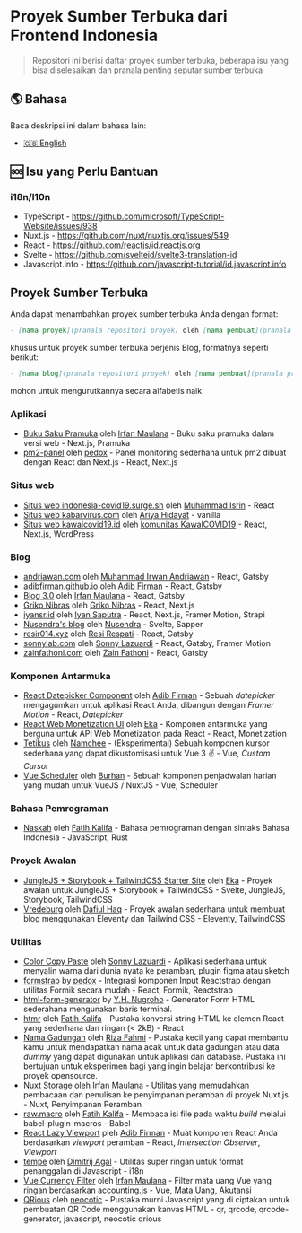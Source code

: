 # Proyek Sumber Terbuka dari Frontend Indonesia

> Repositori ini berisi daftar proyek sumber terbuka, beberapa isu yang bisa diselesaikan dan pranala penting seputar sumber terbuka

## 🌎 Bahasa

Baca deskripsi ini dalam bahasa lain:

- [🇬🇧 English](./README.md)

## 🆘 Isu yang Perlu Bantuan

### i18n/l10n

- TypeScript - https://github.com/microsoft/TypeScript-Website/issues/938
- Nuxt.js - https://github.com/nuxt/nuxtjs.org/issues/549
- React - https://github.com/reactjs/id.reactjs.org
- Svelte - https://github.com/svelteid/svelte3-translation-id
- Javascript.info - https://github.com/javascript-tutorial/id.javascript.info

## Proyek Sumber Terbuka

Anda dapat menambahkan proyek sumber terbuka Anda dengan format:

```markdown
- [nama proyek](pranala repositori proyek) oleh [nama pembuat](pranala profil pembuat) - deskripsi - kata kunci
```

khusus untuk proyek sumber terbuka berjenis Blog, formatnya seperti berikut:

```markdown
- [nama blog](pranala repositori proyek) oleh [nama pembuat](pranala profil pembuat) - kata kunci
```

mohon untuk mengurutkannya secara alfabetis naik.

### Aplikasi

- [Buku Saku Pramuka](https://github.com/mazipan/buku-saku-pramuka) oleh [Irfan Maulana](https://github.com/mazipan) - Buku saku pramuka dalam versi web - Next.js, Pramuka
- [pm2-panel](https://github.com/pedox/pm2-panel) oleh [pedox](https://github.com/pedox) - Panel monitoring sederhana untuk pm2 dibuat dengan React dan Next.js - React, Next.js

### Situs web

- [Situs web indonesia-covid19.surge.sh](https://github.com/MochIsrin068/indonesia-covid19-info) oleh [Muhammad Isrin](https://github.com/MochIsrin068) - React
- [Situs web kabarvirus.com](https://github.com/ariya/kabarvirus) oleh [Ariya Hidayat](https://github.com/ariya) - vanilla
- [Situs web kawalcovid19.id](https://gitlab.com/kawalcovid19/website/kawalcovid19.id/) oleh [komunitas KawalCOVID19](https://gitlab.com/kawalcovid19) - React, Next.js, WordPress

### Blog

- [andriawan.com](https://github.com/andriawan/andriawan.com) oleh [Muhammad Irwan Andriawan](https://github.com/andriawan) - React, Gatsby
- [adibfirman.github.io](https://github.com/adibfirman/adibfirman.github.io) oleh [Adib Firman](https://github.com/adibfirman) - React, Gatsby
- [Blog 3.0](https://github.com/mazipan/blog-3.0) oleh [Irfan Maulana](https://github.com/mazipan) - React, Gatsby
- [Griko Nibras](https://github.com/grikomsn/griko.id) oleh [Griko Nibras](https://github.com/grikomsn) - React, Next.js
- [iyansr.id](https://github.com/iyansr/iyansr.id-reborn) oleh [Iyan Saputra](https://github.com/iyansr) - React, Next.js, Framer Motion, Strapi
- [Nusendra's blog](https://github.com/nusendra/blog) oleh [Nusendra](https://github.com/nusendra) - Svelte, Sapper
- [resir014.xyz](https://github.com/resir014/resir014.xyz) oleh [Resi Respati](https://github.com/resir014) - React, Gatsby
- [sonnylab.com](https://github.com/sonnylazuardi/sonnylab.com) oleh [Sonny Lazuardi](https://github.com/sonnylazuardi) - React, Gatsby, Framer Motion
- [zainfathoni.com](https://github.com/zainfathoni/www.zainfathoni.com) oleh [Zain Fathoni](https://github.com/zainfathoni) - React, Gatsby

### Komponen Antarmuka

- [React Datepicker Component](https://github.com/adibfirman/react-datepicker) oleh [Adib Firman](https://github.com/adibfirman) - Sebuah _datepicker_ mengagumkan untuk aplikasi React Anda, dibangun dengan _Framer Motion_ - React, _Datepicker_
- [React Web Monetization UI](https://github.com/ekafyi/react-web-monetization-ui) oleh [Eka](https://github.com/ekafyi) - Komponen antarmuka yang berguna untuk API Web Monetization pada React - React, Monetization
- [Tetikus](https://github.com/Namchee/tetikus) oleh [Namchee](https://github.com/Namchee) - (Eksperimental) Sebuah komponen kursor sederhana yang dapat dikustomisasi untuk Vue 3 ✌️ - Vue, _Custom Cursor_
- [Vue Scheduler](https://github.com/burhanahmeed/vue-daily-schedule) oleh [Burhan](https://github.com/burhanahmeed) - Sebuah komponen penjadwalan harian yang mudah untuk VueJS / NuxtJS - Vue, Scheduler

### Bahasa Pemrograman

- [Naskah](https://github.com/pveyes/naskah) oleh [Fatih Kalifa](https://github.com/pveyes) - Bahasa pemrograman dengan sintaks Bahasa Indonesia - JavaScript, Rust

### Proyek Awalan

- [JungleJS + Storybook + TailwindCSS Starter Site](https://github.com/ekafyi/junglejs-storybook-tailwind) oleh [Eka](https://github.com/ekafyi) - Proyek awalan untuk JungleJS + Storybook + TailwindCSS - Svelte, JungleJS, Storybook, TailwindCSS
- [Vredeburg](https://github.com/dafiulh/vredeburg) oleh [Dafiul Haq](https://github.com/dafiulh) - Proyek awalan sederhana untuk membuat blog menggunakan Eleventy dan Tailwind CSS - Eleventy, TailwindCSS

### Utilitas

- [Color Copy Paste](https://github.com/sonnylazuardi/color-copy-paste) oleh [Sonny Lazuardi](https://github.com/sonnylazuardi) - Aplikasi sederhana untuk menyalin warna dari dunia nyata ke peramban, plugin figma atau sketch
- [formstrap](https://github.com/pedox/formstrap) by [pedox](https://github.com/pedox) - Integrasi komponen Input Reactstrap dengan utilitas Formik secara mudah - React, Formik, Reactstrap
- [html-form-generator](https://github.com/ywnn/html-form-generator) by [Y.H. Nugroho](https://github.com/ywnn) - Generator Form HTML sederahana mengunakan baris terminal.
- [htmr](https://github.com/pveyes/htmr) oleh [Fatih Kalifa](https://github.com/pveyes/htmr) - Pustaka konversi string HTML ke elemen React yang sederhana dan ringan (< 2kB) - React
- [Nama Gadungan](https://github.com/rizafahmi/nama-gadungan) oleh [Riza Fahmi](https://github.com/rizafahmi) - Pustaka kecil yang dapat membantu kamu untuk mendapatkan nama acak untuk data gadungan atau data _dummy_ yang dapat digunakan untuk aplikasi dan database. Pustaka ini bertujuan untuk eksperimen bagi yang ingin belajar berkontribusi ke proyek opensource.
- [Nuxt Storage](https://github.com/mazipan/nuxt-storage) oleh [Irfan Maulana](https://github.com/mazipan) - Utilitas yang memudahkan pembacaan dan penulisan ke penyimpanan peramban di proyek Nuxt.js - Nuxt, Penyimpanan Peramban
- [raw.macro](https://github.com/pveyes/raw.macro) oleh [Fatih Kalifa](https://github.com/pveyes) - Membaca isi file pada waktu _build_ melalui babel-plugin-macros - Babel
- [React Lazy Viewport](https://github.com/adibfirman/react-lazy-viewport) pleh [Adib Firman](https://github.com/adibfirman) - Muat komponen React Anda berdasarkan _viewport_ peramban - React, _Intersection Observer_, _Viewport_
- [tempe](https://github.com/masbagal/tempe) oleh [Dimitrij Agal](https://github.com/masbagal) - Utilitas super ringan untuk format penanggalan di Javascript - i18n
- [Vue Currency Filter](https://github.com/mazipan/vue-currency-filter) oleh [Irfan Maulana](https://github.com/mazipan) - Filter mata uang Vue yang ringan berdasarkan accounting.js - Vue, Mata Uang, Akutansi
- [QRious](https://github.com/neocotic/qrious) oleh [neocotic](https://github.com/neocotic) - Pustaka murni Javascript yang di ciptakan untuk pembuatan QR Code menggunakan kanvas HTML - qr, qrcode, qrcode-generator, javascript, neocotic qrious